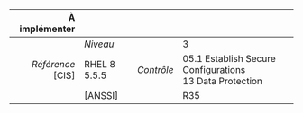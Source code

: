 
|           À implémenter    |    |    |    |
|----------------:|:---|---:|:---|
|                 |*Niveau*|| 3 |
|*Référence* [CIS]| RHEL 8 5.5.5 |*Contrôle*| 05.1 Establish Secure Configurations<br>13 Data Protection |
|                 |[ANSSI] || R35 |

